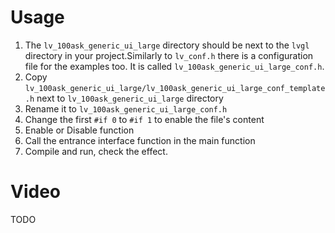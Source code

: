 # Usage

1. The `lv_100ask_generic_ui_large` directory should be next to the `lvgl` directory in your project.Similarly to `lv_conf.h` there is a configuration file for the examples too. It is called `lv_100ask_generic_ui_large_conf.h`.
2. Copy `lv_100ask_generic_ui_large/lv_100ask_generic_ui_large_conf_template.h` next to `lv_100ask_generic_ui_large` directory
3. Rename it to `lv_100ask_generic_ui_large_conf.h`
4. Change the first `#if 0` to `#if 1` to enable the file's content
5. Enable or Disable function
6. Call the entrance interface function in the main function
7. Compile and run, check the effect.


# Video

TODO
